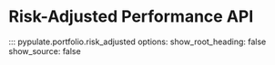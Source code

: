 # Risk-Adjusted Performance API

::: pypulate.portfolio.risk_adjusted
    options:
      show_root_heading: false
      show_source: false 